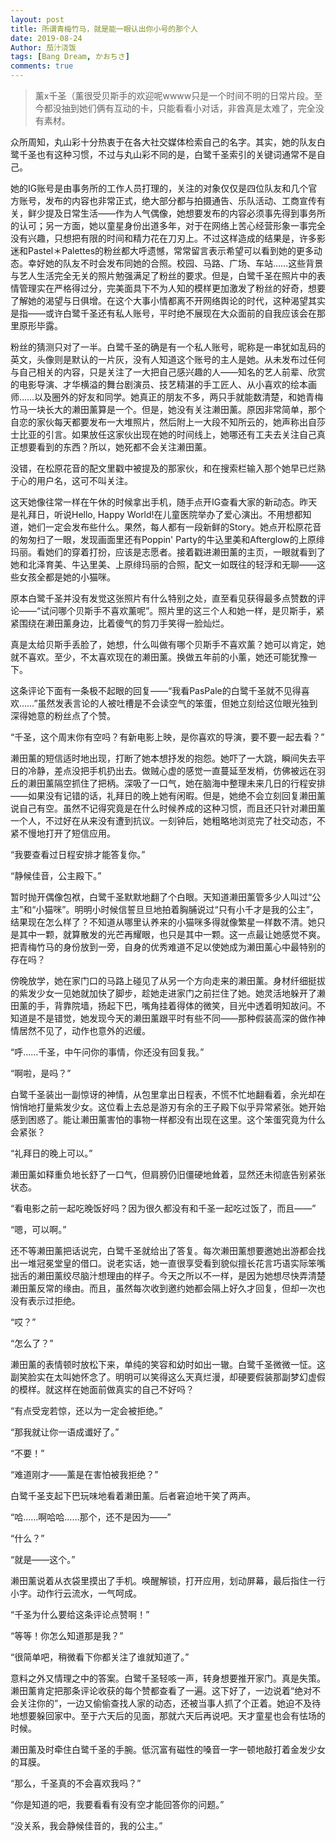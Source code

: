 ```yaml
---
layout: post
title: 所谓青梅竹马，就是能一眼认出你小号的那个人
date: 2019-08-24
Author: 茄汁浇饭  
tags: [Bang Dream, かおちさ]
comments: true
---
```


> 薰x千圣（薰很受贝斯手的欢迎呢wwww只是一个时间不明的日常片段。至今都没抽到她们俩有互动的卡，只能看看小对话，非酋真是太难了，完全没有素材。

众所周知，丸山彩十分热衷于在各大社交媒体检索自己的名字。其实，她的队友白鹭千圣也有这种习惯，不过与丸山彩不同的是，白鹭千圣索引的关键词通常不是自己。

她的IG账号是由事务所的工作人员打理的，关注的对象仅仅是四位队友和几个官方账号，发布的内容也非常正式，绝大部分都与拍摄通告、乐队活动、工商宣传有关，鲜少提及日常生活——作为人气偶像，她想要发布的内容必须事先得到事务所的认可；另一方面，她以童星身份出道多年，对于在网络上苦心经营形象一事完全没有兴趣，只想把有限的时间和精力花在刀刃上。不过这样造成的结果是，许多影迷和Pastel＊Palettes的粉丝都大呼遗憾，常常留言表示希望可以看到她的更多动态。幸好她的队友不时会发布同她的合照。校园、马路、广场、车站……这些背景与艺人生活完全无关的照片勉强满足了粉丝的要求。但是，白鹭千圣在照片中的表情管理实在严格得过分，完美面具下不为人知的模样更加激发了粉丝的好奇，想要了解她的渴望与日俱增。在这个大事小情都离不开网络舆论的时代，这种渴望其实是指——或许白鹭千圣还有私人账号，平时绝不展现在大众面前的自我应该会在那里原形毕露。

粉丝的猜测只对了一半。白鹭千圣的确是有一个私人账号，昵称是一串犹如乱码的英文，头像则是默认的一片灰，没有人知道这个账号的主人是她。从未发布过任何与自己相关的内容，只是关注了一大把自己感兴趣的人——知名的艺人前辈、欣赏的电影导演、才华横溢的舞台剧演员、技艺精湛的手工匠人、从小喜欢的绘本画师……以及圈外的好友和同学。她真正的朋友不多，两只手就能数清楚，和她青梅竹马一块长大的濑田薰算是一个。但是，她没有关注濑田薰。原因非常简单，那个自恋的家伙每天都要发布一大堆照片，然后附上一大段不知所云的，她声称出自莎士比亚的引言。如果放任这家伙出现在她的时间线上，她哪还有工夫去关注自己真正想要看到的东西？所以，她死都不会关注濑田薰。

没错，在松原花音的配文里戳中被提及的那家伙，和在搜索栏输入那个她早已烂熟于心的用户名，这可不叫关注。

这天她像往常一样在午休的时候拿出手机，随手点开IG查看大家的新动态。昨天是礼拜日，听说Hello, Happy World!在儿童医院举办了爱心演出。不用想都知道，她们一定会发布些什么。果然，每人都有一段新鲜的Story。她点开松原花音的匆匆扫了一眼，发现画面里还有Poppin' Party的牛込里美和Afterglow的上原绯玛丽。看她们的穿着打扮，应该是志愿者。接着戳进濑田薰的主页，一眼就看到了她和北泽育美、牛込里美、上原绯玛丽的合照，配文一如既往的轻浮和无聊——这些女孩全都是她的小猫咪。

原本白鹭千圣并没有发觉这张照片有什么特别之处，直至看见获得最多点赞数的评论——“试问哪个贝斯手不喜欢薰呢”。照片里的这三个人和她一样，是贝斯手，紧紧围绕在濑田薰身边，比着傻气的剪刀手笑得一脸灿烂。

真是太给贝斯手丢脸了，她想，什么叫做有哪个贝斯手不喜欢薰？她可以肯定，她就不喜欢。至少，不太喜欢现在的濑田薰。换做五年前的小薰，她还可能犹豫一下。

这条评论下面有一条极不起眼的回复——“我看PasPale的白鹭千圣就不见得喜欢……”虽然发表言论的人被吐槽是不会读空气的笨蛋，但她立刻给这位眼光独到深得她意的粉丝点了个赞。

“千圣，这个周末你有空吗？有新电影上映，是你喜欢的导演，要不要一起去看？”

濑田薰的短信适时地出现，打断了她本想抒发的抱怨。她吓了一大跳，瞬间失去平日的冷静，差点没把手机扔出去。做贼心虚的感觉一直蔓延至发梢，仿佛被远在羽丘的濑田薰隔空抓住了把柄。深吸了一口气，她在脑海中整理未来几日的行程安排——如果没有记错的话，礼拜日的晚上她有闲暇。但是，她绝不会立刻回复濑田薰说自己有空。虽然不记得究竟是在什么时候养成的这种习惯，而且还只针对濑田薰一个人，不过好在从来没有遭到抗议。一刻钟后，她粗略地浏览完了社交动态，不紧不慢地打开了短信应用。

“我要查看过日程安排才能答复你。”

“静候佳音，公主殿下。”

暂时抛开偶像包袱，白鹭千圣默默地翻了个白眼。天知道濑田薰管多少人叫过“公主”和“小猫咪”。明明小时候信誓旦旦地拍着胸脯说过“只有小千才是我的公主”，结果现在怎么样了？不知道从哪里认养来的小猫咪多得就像繁星一样数不清。她只是其中一颗，就算散发的光芒再耀眼，也只是其中一颗。这一点最让她感觉不爽。把青梅竹马的身份放到一旁，自身的优秀难道不足以使她成为濑田薰心中最特别的存在吗？

傍晚放学，她在家门口的马路上碰见了从另一个方向走来的濑田薰。身材纤细挺拔的紫发少女一见她就加快了脚步，趁她走进家门之前拦住了她。她灵活地躲开了濑田薰的手，背靠院墙，扬起下巴，嘴角挂着得体的微笑，目光中透着明知故问。不知道是不是错觉，她发现今天的濑田薰跟平时有些不同——那种假装高深的做作神情居然不见了，动作也意外的迟缓。

“呼……千圣，中午问你的事情，你还没有回复我。”

“啊啦，是吗？”

白鹭千圣装出一副惊讶的神情，从包里拿出日程表，不慌不忙地翻看着，余光却在悄悄地打量紫发少女。这位看上去总是游刃有余的王子殿下似乎异常紧张。她开始感到困惑了。能让濑田薰害怕的事物一样都没有出现在这里。这个笨蛋究竟为什么会紧张？

“礼拜日的晚上可以。”

濑田薰如释重负地长舒了一口气，但肩膀仍旧僵硬地耸着，显然还未彻底告别紧张状态。

“看电影之前一起吃晚饭好吗？因为很久都没有和千圣一起吃过饭了，而且——”

“嗯，可以啊。”

还不等濑田薰把话说完，白鹭千圣就给出了答复。每次濑田薰想要邀她出游都会找出一堆冠冕堂皇的借口。说老实话，她一直很享受看到貌似擅长花言巧语实际笨嘴拙舌的濑田薰绞尽脑汁想理由的样子。今天之所以不一样，是因为她想尽快弄清楚濑田薰反常的缘由。而且，虽然每次收到邀约她都会隔上好久才回复，但却一次也没有表示过拒绝。

“哎？”

“怎么了？”

濑田薰的表情顿时放松下来，单纯的笑容和幼时如出一辙。白鹭千圣微微一怔。这副笑脸实在太叫她怀念了。明明可以笑得这么天真烂漫，却硬要假装那副梦幻虚假的模样。就这样在她面前做真实的自己不好吗？

“有点受宠若惊，还以为一定会被拒绝。”

“那我就让你一语成谶好了。”

“不要！”

“难道刚才——薰是在害怕被我拒绝？”

白鹭千圣支起下巴玩味地看着濑田薰。后者窘迫地干笑了两声。

“哈……啊哈哈……那个，还不是因为——”

“什么？”

“就是——这个。”

濑田薰说着从衣袋里摸出了手机。唤醒解锁，打开应用，划动屏幕，最后指住一行小字。动作行云流水，一气呵成。

“千圣为什么要给这条评论点赞啊！”

“等等！你怎么知道那是我？”

“很简单吧，稍微看下你都关注了谁就知道了。”

意料之外又情理之中的答案。白鹭千圣轻咳一声，转身想要推开家门。真是失策。濑田薰肯定把那条评论收获的每个赞都查看了一遍。这下好了，一边说着“绝对不会关注你的”，一边又偷偷查找人家的动态，还被当事人抓了个正着。她迫不及待地想要躲回家中。至于六天后的见面，那就六天后再说吧。天才童星也会有怯场的时候。

濑田薰及时牵住白鹭千圣的手腕。低沉富有磁性的嗓音一字一顿地敲打着金发少女的耳膜。

“那么，千圣真的不会喜欢我吗？”

“你是知道的吧，我要看看有没有空才能回答你的问题。”

“没关系，我会静候佳音的，我的公主。”
